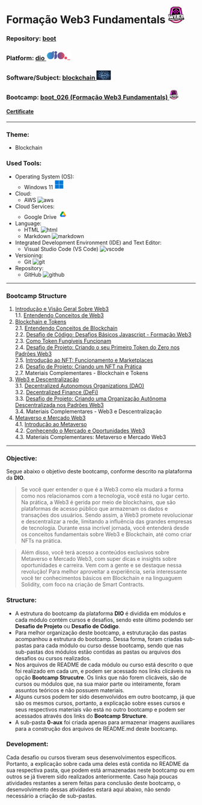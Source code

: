 # Formação Web3 Fundamentals   <img src="./0-aux/logo_boot.png" alt="boot_026" width="auto" height="45">

### Repository: [boot](../../../)   
### Platform: <a href="../../">dio   <img src="https://github.com/PedroHeeger/main/blob/main/0-aux/logos/plataforma/dio.jpeg" alt="dio" width="auto" height="25"></a>   
### Software/Subject: <a href="../">blockchain   <img src="https://github.com/PedroHeeger/main/blob/main/0-aux/logos/content/blockchain.jpg" alt="blockchain" width="auto" height="25"></a>
### Bootcamp: <a href="./">boot_026 (Formação Web3 Fundamentals)   <img src="./0-aux/logo_boot.png" alt="boot_026" width="auto" height="25"></a>

#### <a href="https://github.com/PedroHeeger/main/blob/main/cert_ti/03-conclu/cloud/aws/(23-09-14)_Cert_Descubra...Nuvem_AWS-LocalizaLabs_PH_DIO.pdf">Certificate</a>

---

### Theme:
- Blockchain

### Used Tools:
- Operating System (OS): 
  - Windows 11 <img src="https://github.com/PedroHeeger/main/blob/main/0-aux/logos/software/windows11.png" alt="windows11" width="auto" height="25">
- Cloud:
  - AWS <img src="https://cdn.jsdelivr.net/gh/devicons/devicon@latest/icons/amazonwebservices/amazonwebservices-original-wordmark.svg" alt="aws" width="auto" height="25">
- Cloud Services:
  - Google Drive <img src="https://github.com/PedroHeeger/main/blob/main/0-aux/logos/software/google_drive.png" alt="google_drive" width="auto" height="25">
- Language:
  - HTML   <img src="https://cdn.jsdelivr.net/gh/devicons/devicon/icons/html5/html5-original.svg" alt="html" width="auto" height="25">
  - Markdown   <img src="https://cdn.jsdelivr.net/gh/devicons/devicon/icons/markdown/markdown-original.svg" alt="markdown" width="auto" height="25">
- Integrated Development Environment (IDE) and Text Editor:
  - Visual Studio Code (VS Code)   <img src="https://cdn.jsdelivr.net/gh/devicons/devicon/icons/vscode/vscode-original.svg" alt="vscode" width="auto" height="25">
- Versioning: 
  - Git   <img src="https://cdn.jsdelivr.net/gh/devicons/devicon/icons/git/git-original.svg" alt="git" width="auto" height="25">
- Repository:
  - GitHub   <img src="https://cdn.jsdelivr.net/gh/devicons/devicon/icons/github/github-original.svg" alt="github" width="auto" height="25">

---

### Bootcamp Structure
1. [Introdução e Visão Geral Sobre Web3]()   
  1.1. [Entendendo Conceitos de Web3]()   
2. [Blockchain e Tokens]()   
  2.1. [Entendendo Conceitos de Blockchain]()   
  2.2. [Desafio de Código: Desafios Básicos Javascript - Formação Web3]()   
  2.3. [Como Token Fungíveis Funcionam]()   
  2.4. [Desafio de Projeto: Criando o seu Primeiro Token do Zero nos Padrões Web3]()   
  2.5. [Introdução ao NFT: Funcionamento e Marketplaces]()   
  2.6. [Desafio de Projeto: Criando um  NFT na Prática]()   
  2.7. Materiais Complementares - Blockchain e Tokens   
3. [Web3 e Descentralização]()   
  3.1. [Decentralized Autonomous Organizations (DAO)]()   
  3.2. [Decentralized Finance (DeFi)]()   
  3.3. [Desafio de Projeto: Criando uma Organização Autônoma Descentralizada nos Padrões Web3]()   
  3.4. Materiais Complementares - Web3 e Descentralização
4. [Metaverso e Mercado Web3]()   
  4.1. [Introdução ao Metaverso]()   
  4.2. [Conhecendo o Mercado e Oportunidades Web3]()   
  4.3. Materiais Complementares: Metaverso e Mercado Web3  

---

### Objective:
Segue abaixo o objetivo deste bootcamp, conforme descrito na plataforma da **DIO**.
  
>Se você quer entender o que é a Web3 como ela mudará a forma como nos relacionamos com a tecnologia, você está no lugar certo. Na prática, a Web3 é gerida por meio de blockchains, que são plataformas de acesso público que armazenam os dados e transações dos usuários. Sendo assim, a Web3 promete revolucionar e descentralizar a rede, limitando a influência das grandes empresas de tecnologia. Durante essa incrível jornada, você entenderá desde os conceitos fundamentais sobre Web3 e Blockchain, até como criar NFTs na prática.

>Além disso, você terá acesso a conteúdos exclusivos sobre Metaverso e Mercado Web3, com super dicas e insights sobre oportunidades e carreira. Vem com a gente e se destaque nessa revolução! Para melhor aproveitar a experiência, seria interessante você ter conhecimentos básicos em Blockchain e na linguaguem Solidity, com foco na criação de Smart Contracts.

### Structure:
- A estrutura do bootcamp da plataforma **DIO** é dividida em módulos e cada módulo contém cursos e desafios, sendo este último podendo ser **Desafio de Projeto** ou **Desafio de Código**. 
- Para melhor organização deste bootcamp, a estruturação das pastas acompanhou a estrutura do bootcamp. Dessa forma, foram criadas sub-pastas para cada módulo ou curso desse bootcamp, sendo que nas sub-pastas dos módulos estão contidas as pastas ou arquivos dos desafios ou cursos realizados.
- Nos arquivos de README de cada módulo ou curso está descrito o que foi realizado em cada um, e podem ser acessado nos links clicáveis na opção **Bootcamp Strucutre**. Os links que não forem clicáveis, são de cursos ou módulos que, na sua maior parte ou inteiramente, foram assuntos teóricos e não possuem materiais.
- Alguns cursos podem ter sido desenvolvidos em outro bootcamp, já que são os mesmos cursos, portanto, a explicação sobre esses cursos e seus respectivos materiais vão está no outro bootcamp e podem ser acessados através dos links do **Bootcamp Structure**.
- A sub-pasta **0-aux** foi criada apenas para armazenar imagens auxiliares para a construção dos arquivos de README.md deste bootcamp.

### Development:
Cada desafio ou cursos tiveram seus desenvolvimentos específicos. Portanto, a explicação sobre cada uma deles está contida no README da sua respectiva pasta, que podem está armazenadas neste bootcamp ou em outros se já tiverem sido realizados anteriormente. Caso haja poucas atividades restantes a serem feitas para conclusão deste bootcamp, o desenvolvimento dessas atividades estará aqui abaixo, não sendo necessário a criação de sub-pastas.